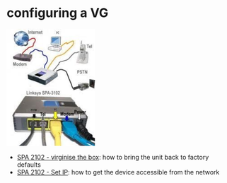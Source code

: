 # configuring a VG

<img src="img/vg01.jpg" width="200" alt=""> 

- [SPA 2102 - virginise the box](spa-2102-virginise-the-box.md): how to bring the unit back to factory defaults
- [SPA 2102 - Set IP](spa-2102-set-ip.md): how to get the device accessible from the network